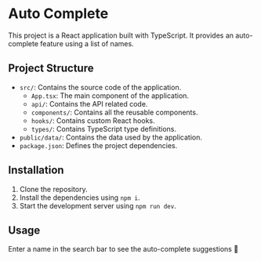 # Auto Complete

This project is a React application built with TypeScript. It provides an auto-complete feature using a list of names.

## Project Structure

- `src/`: Contains the source code of the application.
  - `App.tsx`: The main component of the application.
  - `api/`: Contains the API related code.
  - `components/`: Contains all the reusable components.
  - `hooks/`: Contains custom React hooks.
  - `types/`: Contains TypeScript type definitions.
- `public/data/`: Contains the data used by the application.
- `package.json`: Defines the project dependencies.

## Installation

1. Clone the repository.
2. Install the dependencies using `npm i`.
3. Start the development server using `npm run dev`.

## Usage

Enter a name in the search bar to see the auto-complete suggestions :rocket:
